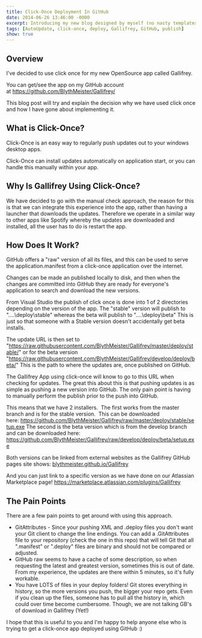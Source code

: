 ```yaml
---
title: Click-Once Deployment In GitHub
date: 2014-06-26 13:46:00 -0000
excerpt: Introducing my new blog designed by myself (no nasty templates!) and hosted in GitHub Pages
tags: [AutoUpdate, click-once, deploy, Gallifrey, GitHub, publish]
show: true
---
```


## Overview 

I've decided to use click once for my new OpenSource app called Gallifrey.

You can get/see the app on my GitHub account at <https://github.com/BlythMeister/Gallifrey/>

This blog post will try and explain the decision why we have used click once and how I have gone about implementing it.

## What is Click-Once?

Click-Once is an easy way to regularly push updates out to your windows desktop apps.

Click-Once can install updates automatically on application start, or you can handle this manually within your app.

## Why Is Gallifrey Using Click-Once?

We have decided to go with the manual check approach, the reason for this is that we can integrate this experience into the app, rather than having a launcher that downloads the updates.
Therefore we operate in a similar way to other apps like Spotify whereby the updates are downloaded and installed, all the user has to do is restart the app.

## How Does It Work?

GitHub offers a "raw" version of all its files, and this can be used to serve the application.manifest from a click-once application over the internet.

Changes can be made an published locally to disk, and then when the changes are committed into GitHub they are ready for everyone's application to search and download the new versions.

From Visual Studio the publish of click once is done into 1 of 2 directories depending on the version of the app.
The "stable" version will publish to "..\..\deploy\stable\" whereas the beta will publish to "..\..\deploy\beta\"
This is just so that someone with a Stable version doesn't accidentally get beta installs.

The update URL is then set to "<https://raw.githubusercontent.com/BlythMeister/Gallifrey/master/deploy/stable/>" or for the beta version "<https://raw.githubusercontent.com/BlythMeister/Gallifrey/develop/deploy/beta/>"
This is the path to where the updates are, once published on GitHub.

The Gallifrey App using click-once will know to go to this URL when checking for updates. The great this about this is that pushing updates is as simple as pushing a new version into GitHub.
The only pain point is having to manually perform the publish prior to the push into GitHub.

This means that we have 2 installers.  The first works from the master branch and is for the stable version.  This can be downloaded here: <https://github.com/BlythMeister/Gallifrey/raw/master/deploy/stable/setup.exe>
The second is the beta version which is from the develop branch and can be downloaded here: <https://github.com/BlythMeister/Gallifrey/raw/develop/deploy/beta/setup.exe>

Both versions can be linked from external websites as the Gallifrey GitHub pages site shows: [blythmeister.github.io/Gallifrey](http://blythmeister.github.io/Gallifrey/)

And you can just link to a specific version as we have done on our Atlassian Marketplace page!
<https://marketplace.atlassian.com/plugins/Gallifrey>

## The Pain Points

There are a few pain points to get around with using this approach.

- GitAttributes - Since your pushing XML and .deploy files you don't want your Git client to change the line endings. You can add a .GitAttributes file to your repository (check the one in this repo) that will tell Git that all ".manifest" or ".deploy" files are binary and should not be compared or adjusted.
- GitHub raw seems to have a cache of some description, so when requesting the latest and greatest version, sometimes this is out of date. From my experience, the updates are there within 5 minutes, so it's fully workable.
- You have LOTS of files in your deploy folders! Git stores everything in history, so the more versions you push, the bigger your repo gets. Even if you clean up the files, someone has to pull all the history in, which could over time become cumbersome. Though, we are not talking GB's of download in Gallifrey (Yet!)

I hope that this is useful to you and I'm happy to help anyone else who is trying to get a click-once app deployed using GitHub :)
